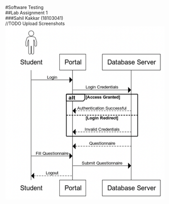 #Software Testing
<br>
##Lab Assignment 1
<br>
###Sahil Kakkar (18103041)
<br>
//TODO
Upload Screenshots
![Sequence Diagram](https://github.com/saahil4real/Software_Testing-18103041/blob/main/Lab_Assignment_1/Sequence_Diagram_student.png "Sequence Diagram")
<img src="" hei>
